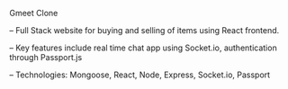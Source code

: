 Gmeet Clone

– Full Stack website for buying and selling of items using React frontend.

– Key features include real time chat app using Socket.io, authentication through Passport.js

– Technologies: Mongoose, React, Node, Express, Socket.io, Passport
